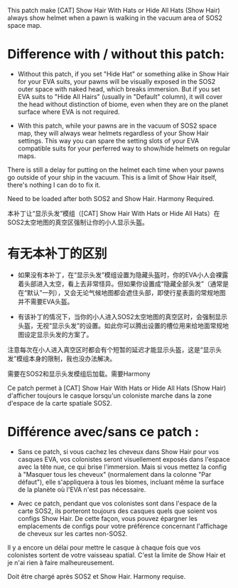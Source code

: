 This patch make [CAT] Show Hair With Hats or Hide All Hats (Show Hair) always show helmet when a pawn is walking in the vacuum area of SOS2 space map. 

# Difference with / without this patch:

- Without this patch, if you set "Hide Hat" or something alike in Show Hair for your EVA suits, your pawns will be visually exposed in the SOS2 outer space with naked head, which breaks immersion. But if you set EVA suits to "Hide All Hairs" (usually in "Default" column), it will cover the head without distinction of biome, even when they are on the planet surface where EVA is not required. 

- With this patch, while your pawns are in the vacuum of SOS2 space map, they will always wear helmets regardless of your Show Hair settings. This way you can spare the setting slots of your EVA compatible suits for your perferred way to show/hide helmets on regular maps.

There is still a delay for putting on the helmet each time when your pawns go outside of your ship in the vacuum. This is a limit of Show Hair itself, there's nothing I can do to fix it.

Need to be loaded after both SOS2 and Show Hair. Harmony Required.


本补丁让“显示头发”模组（[CAT] Show Hair With Hats or Hide All Hats）在SOS2太空地图的真空区强制让你的小人显示头盔。

# 有无本补丁的区别

- 如果没有本补丁，在“显示头发”模组设置为隐藏头盔时，你的EVA小人会裸露着头部进入太空，看上去非常怪异。但如果你设置成“隐藏全部头发”（通常是在“默认”一列），又会无论气候地图都会遮住头部，即使行星表面的常规地图并不需要EVA头盔。

- 有该补丁的情况下，当你的小人进入SOS2太空地图的真空区时，会强制显示头盔，无视“显示头发”的设置。如此你可以腾出设置的槽位用来给地面常规地图设定显示头发的方案了。

注意每次在小人进入真空区时都会有个短暂的延迟才能显示头盔，这是“显示头发”模组本身的限制，我也没办法解决。

需要在SOS2和显示头发模组后加载。需要Harmony




Ce patch permet à [CAT] Show Hair With Hats or Hide All Hats (Show Hair) d'afficher toujours le casque lorsqu'un coloniste marche dans la zone d'espace de la carte spatiale SOS2.

# Différence avec/sans ce patch :

- Sans ce patch, si vous cachez les cheveux dans Show Hair pour vos casques EVA, vos colonistes seront visuellement exposés dans l'espace avec la tête nue, ce qui brise l'immersion. Mais si vous mettez la config à "Masquer tous les cheveux" (normalement dans la colonne "Par défaut"), elle s'appliquera à tous les biomes, incluant même la surface de la planète où l'EVA n'est pas nécessaire.

- Avec ce patch, pendant que vos colonistes sont dans l'espace de la carte SOS2, ils porteront toujours des casques quels que soient vos configs Show Hair. De cette façon, vous pouvez épargner les emplacements de configs pour votre préférence concernant l'affichage de cheveux sur les cartes non-SOS2.

Il y a encore un délai pour mettre le casque à chaque fois que vos colonistes sortent de votre vaisseau spatial. C'est la limite de Show Hair et je n'ai rien à faire malheureusement.

Doit être chargé après SOS2 et Show Hair. Harmony requise.